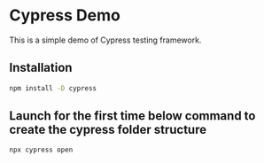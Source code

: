 # Cypress Demo

This is a simple demo of Cypress testing framework.

## Installation

```bash
npm install -D cypress
```

## Launch for the first time below command to create the cypress folder structure

```bash
npx cypress open
```